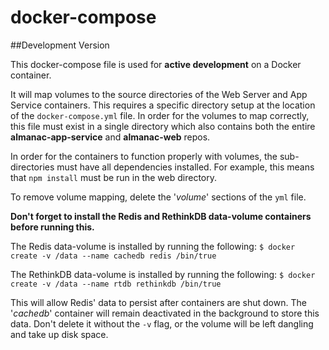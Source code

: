 # docker-compose

##Development Version

This docker-compose file is used for **active development** on a Docker container.

It will map volumes to the source directories of the Web Server and App Service containers. This requires a specific directory setup at the location of the `docker-compose.yml` file. In order for the volumes to map correctly, this file must exist in a single directory which also contains both the entire **almanac-app-service** and **almanac-web** repos.

In order for the containers to function properly with volumes, the sub-directories must have all dependencies installed. For example, this means that `npm install` must be run in the web directory.

To remove volume mapping, delete the '*volume*' sections of the `yml` file.

**Don't forget to install the Redis and RethinkDB data-volume containers before running this.**

The Redis data-volume is installed by running the following: 
`$ docker create -v /data --name cachedb redis /bin/true`

The RethinkDB data-volume is installed by running the following: 
`$ docker create -v /data --name rtdb rethinkdb /bin/true`

This will allow Redis' data to persist after containers are shut down. The '*cachedb*' container will remain deactivated in the background to store this data. Don't delete it without the `-v` flag, or the volume will be left dangling and take up disk space.
